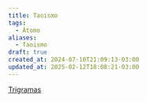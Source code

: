 ```yaml
---
title: Taoismo
tags:
  - Átomo
aliases:
  - Taoismo
draft: true
created_at: 2024-07-10T21:09:13-03:00
updated_at: 2025-02-12T18:08:21-03:00
---
```


[Trigramas](Taoismo_Trigramas.md)
